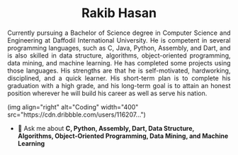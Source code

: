 <h1 align="center">Rakib Hasan</h1>
<p align="justify">Currently pursuing a Bachelor of Science degree in Computer Science and Engineering at Daffodil International University. He is competent in several programming languages, such as C, Java, Python, Assembly, and Dart, and is also skilled in data structure, algorithms, object-oriented programming, data mining, and machine learning. He has completed some projects using those languages. His strengths are that he is self-motivated, hardworking, disciplined, and a quick learner. His short-term plan is to complete his graduation with a high grade, and his long-term goal is to attain an honest position wherever he will build his career as well as serve his nation.</p> <span>
(img align="right" alt="Coding" width="400" src="https://cdn.dribbble.com/users/116207...")


- 💬 Ask me about **C, Python, Assembly, Dart, Data Structure, Algorithms, Object-Oriented Programming, Data Mining, and Machine Learning**
